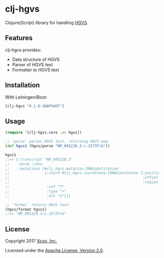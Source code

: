 # clj-hgvs

Clojure(Script) library for handling [HGVS](http://varnomen.hgvs.org/).

## Features

clj-hgvs provides:

* Data structure of HGVS
* Parser of HGVS text
* Formatter to HGVS text

## Installation

With Leiningen/Boot:

```clojure
[clj-hgvs "0.1.0-SNAPSHOT"]
```

## Usage

```clojure
(require '[clj-hgvs.core :as hgvs])

;; `parse` parses HGVS text, returning HGVS map.
(def hgvs1 (hgvs/parse "NM_005228.3:c.2573T>G"))

hgvs1
;;=> {:transcript "NM_005228.3"
;;    :kind :cdna
;;    :mutations [#clj_hgvs.mutation.DNASubstitution
;;                {:coord #clj_hgvs.coordinate.CDNACoordinate {:position 2573
;;                                                             :offset 0
;;                                                             :region nil}
;;                 :ref "T"
;;                 :type ">"
;;                 :alt "G"}]}

;; `format` returns HGVS text.
(hgvs/format hgvs1)
;;=> "NM_005228.3:c.2573T>G"
```

## License

Copyright 2017 [Xcoo, Inc.](https://xcoo.jp/)

Licensed under the [Apache License, Version 2.0](http://www.apache.org/licenses/LICENSE-2.0).
